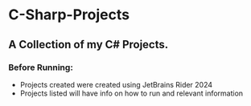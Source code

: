 # C-Sharp-Projects
## A Collection of my C# Projects.
### Before Running:
- Projects created were created using JetBrains Rider 2024
- Projects listed will have info on how to run and relevant information

